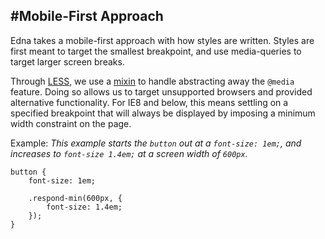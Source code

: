 #Mobile-First Approach
---

Edna takes a mobile-first approach with how styles are written. Styles are first meant to target the smallest breakpoint, and use media-queries to target larger screen breaks.

Through [LESS](http://lesscss.org/), we use a [mixin](http://lesscss.org/features/#mixins-feature) to handle abstracting away the `@media` feature. Doing so allows us to target unsupported browsers and provided alternative functionality. For IE8 and below, this means settling on a specified breakpoint that will always be displayed by imposing a minimum width constraint on the page.

Example:
*This example starts the `button` out at a `font-size: 1em;`, and increases to `font-size 1.4em;` at a screen width of `600px`.*
```less
button {
	font-size: 1em;
	
	.respond-min(600px, {
		font-size: 1.4em;
	});
}
```
